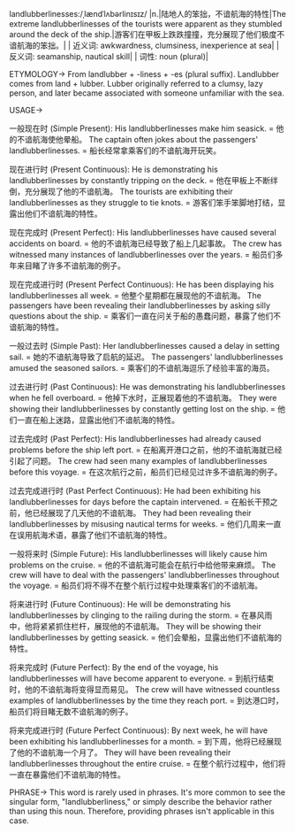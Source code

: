 landlubberlinesses:/ˌlændˈlʌbərlinɪsɪz/
|n.|陆地人的笨拙，不谙航海的特性|The extreme landlubberlinesses of the tourists were apparent as they stumbled around the deck of the ship.|游客们在甲板上跌跌撞撞，充分展现了他们极度不谙航海的笨拙。|
| 近义词: awkwardness, clumsiness, inexperience at sea|
| 反义词: seamanship, nautical skill|
| 词性: noun (plural)|


ETYMOLOGY->
From landlubber + -liness + -es (plural suffix).  Landlubber comes from land + lubber. Lubber originally referred to a clumsy, lazy person, and later became associated with someone unfamiliar with the sea.


USAGE->

一般现在时 (Simple Present):
His landlubberlinesses make him seasick. = 他的不谙航海使他晕船。
The captain often jokes about the passengers' landlubberlinesses. = 船长经常拿乘客们的不谙航海开玩笑。

现在进行时 (Present Continuous):
He is demonstrating his landlubberlinesses by constantly tripping on the deck. = 他在甲板上不断绊倒，充分展现了他的不谙航海。
The tourists are exhibiting their landlubberlinesses as they struggle to tie knots. = 游客们笨手笨脚地打结，显露出他们不谙航海的特性。

现在完成时 (Present Perfect):
His landlubberlinesses have caused several accidents on board. = 他的不谙航海已经导致了船上几起事故。
The crew has witnessed many instances of landlubberlinesses over the years. = 船员们多年来目睹了许多不谙航海的例子。

现在完成进行时 (Present Perfect Continuous):
He has been displaying his landlubberlinesses all week. = 他整个星期都在展现他的不谙航海。
The passengers have been revealing their landlubberlinesses by asking silly questions about the ship. = 乘客们一直在问关于船的愚蠢问题，暴露了他们不谙航海的特性。

一般过去时 (Simple Past):
Her landlubberlinesses caused a delay in setting sail. = 她的不谙航海导致了启航的延迟。
The passengers' landlubberlinesses amused the seasoned sailors. = 乘客们的不谙航海逗乐了经验丰富的海员。

过去进行时 (Past Continuous):
He was demonstrating his landlubberlinesses when he fell overboard. = 他掉下水时，正展现着他的不谙航海。
They were showing their landlubberlinesses by constantly getting lost on the ship. = 他们一直在船上迷路，显露出他们不谙航海的特性。

过去完成时 (Past Perfect):
His landlubberlinesses had already caused problems before the ship left port. = 在船离开港口之前，他的不谙航海就已经引起了问题。
The crew had seen many examples of landlubberlinesses before this voyage. = 在这次航行之前，船员们已经见过许多不谙航海的例子。

过去完成进行时 (Past Perfect Continuous):
He had been exhibiting his landlubberlinesses for days before the captain intervened. = 在船长干预之前，他已经展现了几天他的不谙航海。
They had been revealing their landlubberlinesses by misusing nautical terms for weeks. = 他们几周来一直在误用航海术语，暴露了他们不谙航海的特性。

一般将来时 (Simple Future):
His landlubberlinesses will likely cause him problems on the cruise. = 他的不谙航海可能会在航行中给他带来麻烦。
The crew will have to deal with the passengers' landlubberlinesses throughout the voyage. = 船员们将不得不在整个航行过程中处理乘客们的不谙航海。


将来进行时 (Future Continuous):
He will be demonstrating his landlubberlinesses by clinging to the railing during the storm. = 在暴风雨中，他将紧紧抓住栏杆，展现他的不谙航海。
They will be showing their landlubberlinesses by getting seasick. = 他们会晕船，显露出他们不谙航海的特性。

将来完成时 (Future Perfect):
By the end of the voyage, his landlubberlinesses will have become apparent to everyone. = 到航行结束时，他的不谙航海将变得显而易见。
The crew will have witnessed countless examples of landlubberlinesses by the time they reach port. = 到达港口时，船员们将目睹无数不谙航海的例子。

将来完成进行时 (Future Perfect Continuous):
By next week, he will have been exhibiting his landlubberlinesses for a month. = 到下周，他将已经展现了他的不谙航海一个月了。
They will have been revealing their landlubberlinesses throughout the entire cruise. = 在整个航行过程中，他们将一直在暴露他们不谙航海的特性。


PHRASE->
This word is rarely used in phrases.  It's more common to see the singular form, "landlubberliness," or simply describe the behavior rather than using this noun.  Therefore, providing phrases isn't applicable in this case.
